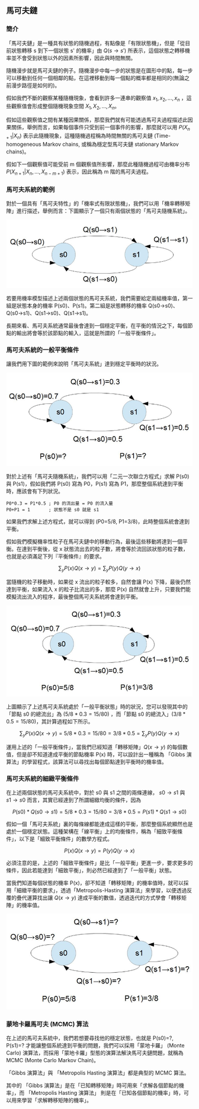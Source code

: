 ## 馬可夫鏈

### 簡介

「馬可夫鏈」是一種具有狀態的隨機過程，有點像是「有限狀態機」，但是「從目前狀態轉移 s 到下一個狀態 s' 的機率」由 $`Q(s \to s')`$ 所表示，這個狀態之轉移機率並不會受到狀態以外的因素所影響，因此與時間無關。

隨機漫步就是馬可夫鏈的例子。隨機漫步中每一步的狀態是在圖形中的點，每一步可以移動到任何一個相鄰的點，在這裡移動到每一個點的概率都是相同的(無論之前漫步路徑是如何的)。

假如我們不斷的觀察某種隨機現象，會看到許多一連串的觀察值 $`x_1, x_2,..., x_n`$ ，這些觀察值會形成整個隨機現象空間 $`X_1, X_2,..., X_n`$。

假如這些觀察值之間有某種因果關係，那麼我們就有可能透過馬可夫過程描述此因果關係，舉例而言，如果每個事件只受到前一個事件的影響，那麼就可以用 $`P(X_{n+1} | X_n)`$ 表示此隨機現象，這種隨機過程稱為時間無關的馬可夫鏈 (Time-homogeneous Markov chains,  或稱為穩定型馬可夫鏈 stationary Markov chains)。

假如下一個觀察值可能受前 m 個觀察值所影響，那麼此種隨機過程可由機率分布 $`P(X_{n+1} | X_n, ..., X_{n-m+1})`$ 表示，因此稱為 m 階的馬可夫過程。

### 馬可夫系統的範例

對於一個具有「馬可夫特性」的「機率式有限狀態機」，我們可以用「機率轉移矩陣」進行描述，舉例而言：下圖顯示了一個只有兩個狀態的「馬可夫隨機系統」。

![圖、只有兩個狀態的馬可夫隨機系統](./img/markov2state.jpg)

若要用機率模型描述上述兩個狀態的馬可夫系統，我們需要給定兩組機率值，第一組是狀態本身的機率 P(s0)、P(s1)。第二組是狀態轉移的機率 Q(s0→s0)、Q(s0→s1)、Q(s1→s0)、Q(s1→s1)。

長期來看、馬可夫系統通常最後會達到一個穩定平衡，在平衡的情況之下，每個節點的輸出將會等於該節點的輸入，這就是所謂的「一般平衡條件」。

### 馬可夫系統的一般平衡條件

讓我們用下圖的範例來說明「馬可夫系統」達到穩定平衡時的狀況。

![圖、只有兩個狀態的馬可夫隨機系統，何時會達到平衡呢？](./img/markov2state_gibbs.jpg)

對於上述有「馬可夫隨機系統」，我們可以用「二元一次聯立方程式」求解 P(s0) 與 P(s1)，假如我們將 P(s0) 寫為 P0，P(s1) 寫為 P1，那麼整個系統達到平衡時，應該會有下列狀況。

```
P0*0.3 = P1*0.5 ; P0 的流出量 = P0 的流入量
P0+P1 = 1       ; 狀態不是 s0 就是 s1
```

如果我們求解上述方程式，就可以得到 (P0=5/8, P1=3/8)，此時整個系統會達到平衡。

假如我們模擬機率性粒子在馬可夫鏈中的移動行為，最後這些移動將達到一個平衡。在達到平衡後，從 x 狀態流出去的粒子數，將會等於流回該狀態的粒子數，也就是必須滿足下列『平衡條件』的要求。

```math
\sum_y P(x) Q(x \to y)  = \sum_y P(y) Q(y \to x)
```

當隨機的粒子移動時，如果從 x 流出的粒子較多，自然會讓 P(x) 下降，最後仍然達到平衡，如果流入 x 的粒子比流出的多，那麼 P(x) 自然就會上升，只要我們能模擬流出流入的程序，最後整個馬可夫系統將會達到平衡。

![圖、已經達到平衡的馬可夫系統之範例](./img/markov2state_balance.jpg)

上圖顯示了上述馬可夫系統處於「一般平衡狀態」時的狀況，您可以發現其中的「節點 s0 的總流出」為 $`(5/8*0.3 = 15/80)`$ ，而「節點 s0 的總流入」$`(3/8*0.5 = 15/80)`$，其計算過程如下所示。

```math
\sum_y P(x) Q(x \to y) = 5/8 * 0.3 = 15/80 = 3/8*0.5 = \sum_y P(y) Q(y \to x)
```

運用上述的「一般平衡條件」，當我們已經知道「轉移矩陣」$`Q(x \to y)`$ 的每個數值，但是卻不知道達成平衡的節點機率 P(x) 時，可以設計出一種稱為 「Gibbs 演算法」的學習程式，該算法可以尋找出每個節點達到平衡時的機率值。

### 馬可夫系統的細緻平衡條件

在上述兩個狀態的馬可夫系統中，對於 s0 與 s1 之間的兩條連線， $`s0 \to s1`$ 與 $`s1 \to s0`$ 而言，其實已經達到了所謂細緻均衡的條件，因為 

```math
P(s0)*Q(s0 \to s1) = 5/8 * 0.3 = 15/80 = 3/8*0.5 = P(s1)*Q(s1 \to s0)
```

假如一個「馬可夫系統」裏的每條線都能達成這樣的平衡，那麼整個系統顯然也是處於一個穩定狀態。這種架構在「線平衡」上的均衡條件，稱為「細致平衡條件」，以下是「細致平衡條件」的數學方程式。

```math
P(x) Q(x \to y)  = P(y) Q(y \to x)
```

必須注意的是，上述的「細致平衡條件」是比「一般平衡」更進一步，要求更多的條件，因此若能達到「細致平衡」，則必然已經達到了「一般平衡」狀態。

當我們知道每個狀態的機率 P(x)，卻不知道「轉移矩陣」的機率值時，就可以採用「細緻平衡的要求」，透過「Metropolis-Hasting 演算法」來學習，以便透過反覆的疊代運算找出讓 $`Q(x\to y)`$ 達成平衡的數值，透過迭代的方式學會「轉移矩陣」的機率值。

![圖、尋找達成細致平衡的「狀態轉移矩陣」](./img/markov2state_metropolis.jpg)

### 蒙地卡羅馬可夫 (MCMC) 算法

在上述的馬可夫系統中，我們若想要尋找他的穩定狀態，也就是 P(s0)=?, P(s1)=? 才能讓整個系統達到平衡的問題，我們可以採用「蒙地卡羅」 (Monte Carlo) 演算法，而採用「蒙地卡羅」型態的演算法解決馬可夫鏈問題，就稱為 MCMC (Monte Carlo Markov Chain)。

「Gibbs 演算法」與 「Metropolis Hasting 演算法」都是典型的 MCMC 算法。

其中的 「Gibbs 演算法」是在「已知轉移矩陣」時可用來「求解各個節點的機率」，而 「Metropolis Hasting 演算法」 則是在「已知各個節點的機率」時，可以用來學習「求解轉移矩陣的機率」。